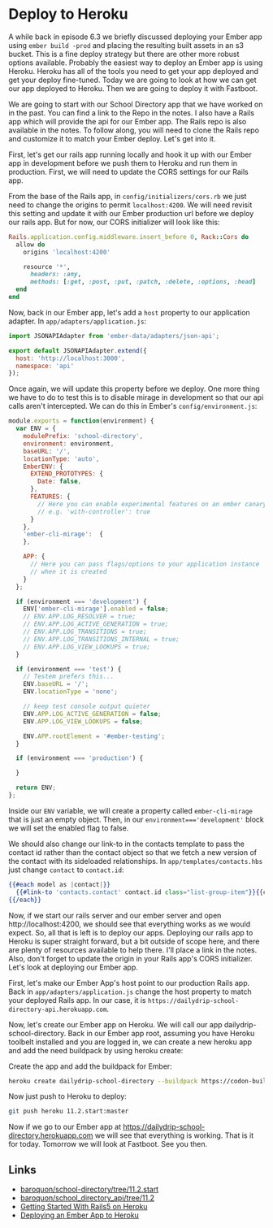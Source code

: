 # Deploy to Heroku

A while back in episode 6.3 we briefly discussed deploying your Ember app using `ember build -prod` and placing the resulting built assets in an s3 bucket. This is a fine deploy strategy but there are other more robust options available. Probably the easiest way to deploy an Ember app is using Heroku. Heroku has all of the tools you need to get your app deployed and get your deploy fine-tuned. Today we are going to look at how we can get our app deployed to Heroku. Then we are going to deploy it with Fastboot.

We are going to start with our School Directory app that we have worked on in the past. You can find a link to the Repo in the notes. I also have a Rails app which will provide the api for our Ember app. The Rails repo is also available in the notes. To follow along, you will need to clone the Rails repo and customize it to match your Ember deploy. Let's get into it.

First, let's get our rails app running locally and hook it up with our Ember app in development before we push them to Heroku and run them in production. First, we will need to update the CORS settings for our Rails app.

From the base of the Rails app, in `config/initializers/cors.rb` we just need to change the origins to permit `localhost:4200`. We will need revisit this setting and update it with our Ember production url before we deploy our rails app. But for now, our CORS initializer will look like this:

```ruby
Rails.application.config.middleware.insert_before 0, Rack::Cors do
  allow do
    origins 'localhost:4200'

    resource '*',
      headers: :any,
      methods: [:get, :post, :put, :patch, :delete, :options, :head]
  end
end
```

Now, back in our Ember app, let's add a `host` property to our application adapter. In `app/adapters/application.js`:

```JavaScript
import JSONAPIAdapter from 'ember-data/adapters/json-api';

export default JSONAPIAdapter.extend({
  host: 'http://localhost:3000',
  namespace: 'api'
});
```

Once again, we will update this property before we deploy. One more thing we have to do to test this is to disable mirage in development so that our api calls aren't intercepted. We can do this in Ember's `config/environment.js`:

```JavaScript
module.exports = function(environment) {
  var ENV = {
    modulePrefix: 'school-directory',
    environment: environment,
    baseURL: '/',
    locationType: 'auto',
    EmberENV: {
      EXTEND_PROTOTYPES: {
        Date: false,
      },
      FEATURES: {
        // Here you can enable experimental features on an ember canary build
        // e.g. 'with-controller': true
      }
    },
    'ember-cli-mirage':  {
    },

    APP: {
      // Here you can pass flags/options to your application instance
      // when it is created
    }
  };

  if (environment === 'development') {
    ENV['ember-cli-mirage'].enabled = false;
    // ENV.APP.LOG_RESOLVER = true;
    // ENV.APP.LOG_ACTIVE_GENERATION = true;
    // ENV.APP.LOG_TRANSITIONS = true;
    // ENV.APP.LOG_TRANSITIONS_INTERNAL = true;
    // ENV.APP.LOG_VIEW_LOOKUPS = true;
  }

  if (environment === 'test') {
    // Testem prefers this...
    ENV.baseURL = '/';
    ENV.locationType = 'none';

    // keep test console output quieter
    ENV.APP.LOG_ACTIVE_GENERATION = false;
    ENV.APP.LOG_VIEW_LOOKUPS = false;

    ENV.APP.rootElement = '#ember-testing';
  }

  if (environment === 'production') {

  }

  return ENV;
};
```

Inside our `ENV` variable, we will create a property called `ember-cli-mirage` that is just an empty object. Then, in our `environment==='development'` block we will set the enabled flag to false.

We should also change our link-to in the contacts template to pass the contact id rather than the contact object so that we fetch a new version of the contact with its sideloaded relationships. In `app/templates/contacts.hbs` just change `contact` to `contact.id`:

```handlebars
{{#each model as |contact|}}
  {{#link-to 'contacts.contact' contact.id class="list-group-item"}}{{contact.fullName}}{{/link-to}}
{{/each}}
```

Now, if we start our rails server and our ember server and open http://localhost:4200, we should see that everything works as we would expect. So, all that is left is to deploy our apps. Deploying our rails app to Heroku is super straight forward, but a bit outside of scope here, and there are plenty of resources available to help there. I'll place a link in the notes. Also, don't forget to update the origin in your Rails app's CORS initializer. Let's look at deploying our Ember app.

First, let's make our Ember App's host point to our production Rails app. Back in `app/adapters/application.js` change the host property to match your deployed Rails app. In our case, it is `https://dailydrip-school-directory-api.herokuapp.com`.

Now, let's create our Ember app on Heroku. We will call our app dailydrip-school-directory. Back in our Ember app root, assuming you have Heroku toolbelt installed and you are logged in, we can create a new heroku app and add the need buildpack by using heroku create:

Create the app and add the buildpack for Ember:

```sh
heroku create dailydrip-school-directory --buildpack https://codon-buildpacks.s3.amazonaws.com/buildpacks/heroku/emberjs.tgz
```

Now just push to Heroku to deploy:

```sh
git push heroku 11.2.start:master
```

Now if we go to our Ember app at https://dailydrip-school-directory.herokuapp.com we will see that everything is working. That is it for today. Tomorrow we will look at Fastboot. See you then.


## Links
* [baroquon/school-directory/tree/11.2.start](https://github.com/baroquon/school-directory/tree/11.2.start)
* [baroquon/school_directory_api/tree/11.2](https://github.com/baroquon/school_directory_api/tree/011.2)
* [Getting Started With Rails5 on Heroku](https://devcenter.heroku.com/articles/getting-started-with-rails5)
* [Deploying an Ember App to Heroku](https://www.heroku.com/emberjs)

